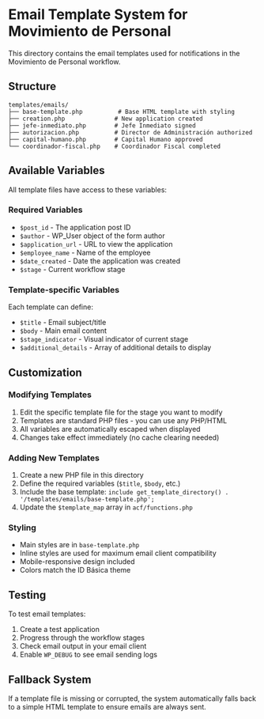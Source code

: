 # Email Template System for Movimiento de Personal

This directory contains the email templates used for notifications in the Movimiento de Personal workflow.

## Structure

```
templates/emails/
├── base-template.php          # Base HTML template with styling
├── creation.php              # New application created
├── jefe-inmediato.php        # Jefe Inmediato signed
├── autorizacion.php          # Director de Administración authorized
├── capital-humano.php        # Capital Humano approved
└── coordinador-fiscal.php    # Coordinador Fiscal completed
```

## Available Variables

All template files have access to these variables:

### Required Variables
- `$post_id` - The application post ID
- `$author` - WP_User object of the form author
- `$application_url` - URL to view the application
- `$employee_name` - Name of the employee
- `$date_created` - Date the application was created
- `$stage` - Current workflow stage

### Template-specific Variables
Each template can define:
- `$title` - Email subject/title
- `$body` - Main email content
- `$stage_indicator` - Visual indicator of current stage
- `$additional_details` - Array of additional details to display

## Customization

### Modifying Templates
1. Edit the specific template file for the stage you want to modify
2. Templates are standard PHP files - you can use any PHP/HTML
3. All variables are automatically escaped when displayed
4. Changes take effect immediately (no cache clearing needed)

### Adding New Templates
1. Create a new PHP file in this directory
2. Define the required variables (`$title`, `$body`, etc.)
3. Include the base template: `include get_template_directory() . '/templates/emails/base-template.php';`
4. Update the `$template_map` array in `acf/functions.php`

### Styling
- Main styles are in `base-template.php`
- Inline styles are used for maximum email client compatibility
- Mobile-responsive design included
- Colors match the ID Básica theme

## Testing

To test email templates:
1. Create a test application
2. Progress through the workflow stages
3. Check email output in your email client
4. Enable `WP_DEBUG` to see email sending logs

## Fallback System

If a template file is missing or corrupted, the system automatically falls back to a simple HTML template to ensure emails are always sent.
